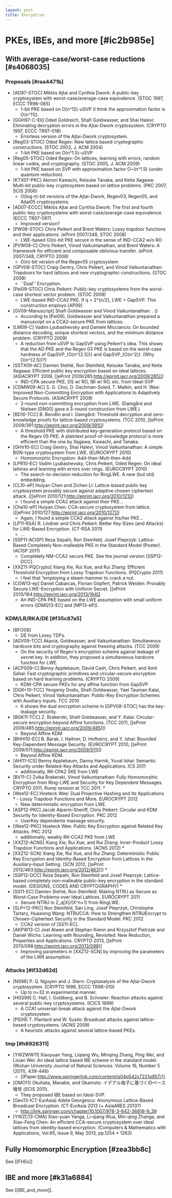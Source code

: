 ```yaml
---
layout: post
title: Encryption
---
```



# PKEs, IBEs, and more [#ic2b985e]

## With average-case/worst-case reductions [#s4068035]

### Proposals [#raa4471b]

* [AD97-STOC] Mikl&oacute;s Ajtai and Cynthia Dwork: A public-key cryptosystem with worst-case/average-case equivalence. (STOC 1997, ECCC TR96-065)
    * 1-bit PKE based on O(n^12)-uSVP (I think the approximation factor is O(n^11)).
* [GGH97-C-Eli] Oded Goldreich, Shafi Goldwasser, and Shai Halevi: Eliminating decryption errors in the Ajtai-Dwork cryptosystem. (CRYPTO 1997, ECCC TR97-018)
    * Errorless version of the Ajtai-Dwork cryptosystem.
* [Reg03-STOC] Oded Regev: New lattice based cryptographic constructions. (STOC 2003, J. ACM 2004)
    * 1-bit PKE based on O(n^1.5)-uSVP
* [Reg05-STOC] Oded Regev: On lattices, learning with errors, random linear codes, and cryptography. (STOC 2005, J. ACM 2009)
    * 1-bit PKE based on SVP with approximation factor O~(n^1.5) (under quantum reduction).
* [KTX07-PKC] Akinori Kawachi, Keisuke Tanaka, and Keita Xagawa: Multi-bit public-key cryptosystem based on lattice problems. (PKC 2007, SCIS 2006)
    * O(log n)-bit versions of the Ajtai-Dwork, Regev03, Regev05, and Ajtai05 cryptosystems.
* [AD07-ECCC] Mikl&oacute;s Ajtai and Cynthia Dwork: The first and fourth public-key cryptosystems with worst-case/average-case equivalence. (ECCC TR07-097)
    * Improved version?
* [PW08-STOC] Chris Peikert and Brent Waters: Lossy trapdoor functions and their applications. (ePrint 2007/348, STOC 2008)
    * LWE-based O(n)-bit PKE secure in the sense of IND-CCA2 w/o RO
* [PVW08-C] Chris Peikert, Vinod Vaikuntanathan, and Brent Waters: A framework for efficient and composable oblivious transfer. (ePrint 2007/348, CRYPTO 2008)
    * O(n)-bit version of the Regev05 cryptosystem
* [GPV08-STOC] Craig Gentry, Chris Peikert, and Vinod Vaikuntanathan: Trapdoors for hard lattices and new cryptographic constructions. (STOC 2008)
    * ``Dual'' Encryption.
* [Pei09-STOC] Chris Peikert: Public-key cryptosystems from the worst-case shortest vector problem. (STOC 2009)
    * LWE-based IND-CCA2 PKE. If q &gt; 2^{n/2}, LWE &gt; GapSVP. This construction employs [AP09]
* [GV09-Manuscript] Shafi Goldwasser and Vinod Vaikuntanathan: . ()
    * According to [Pei09], Goldwasser and Vaikuntanathan prepared a manuscript on a CCA2-secure PKE from lattices.
* [LM09-C] Vadim Lyubashevsky and Daniele Micciancio: On bounded distance decoding, unique shortest vectors, and the minimum distance problem. (CRYPTO 2009)
    * A reduction from uSVP to GapSVP using Peikert's idea. This shows that the AD PKE and the Regev 03 PKE is based on the worst-case hardness of GapSVP_{O(n^{2.5})} and GapSVP_{O(n^2)}. (Why O(n^{2.5})?)
* [SSTX09-AC] Damien Stehl&eacute;, Ron Steinfeld, Keisuke Tanaka, and Keita Xagawa: Efficient public key encryption based on ideal lattices. (ASIACRYPT 2009, [[ePrint 2009/285:http://eprint.iacr.org/2009/285]])
    * IND-CPA secure PKE, DS w/ RO, IBI w/ RO, etc. from Ideal-SVP
* [CDMW09-AC] S. G. Choi, D. Dachman-Soled, T. Malkin, and H. Wee: Improved Non-Committing Encryption with Applications to Adaptively Secure Protocols. (ASIACRYPT 2009)
    * 2-round non-committing encryption from LWE. (Damg&aring;rd and Nielsen [DN00] gave a 3-round construction from LWE.)
* [BD10-TCC] B. Bendlin and I. Damg&aring;rd: Threshold decryption and zero-knowledge proofs for lattice-based cryptosystems. (TCC 2010, [[ePrint 2009/391:http://eprint.iacr.org/2009/391]])
    * A threshold PKE with distributed key-generation protocol based on the Regev 05 PKE. A plaintext proof-of-knowledge protocol is more efficient than the one by Xagawa, Kawachi, and Tanaka.
* [GHV10-EC] Craig Gentry, Shai Halevi, Vinod Vaikuntanathan: A simple BGN-type cryptosystem from LWE. (EUROCRYPT 2010)
    * Homomorphic Encryption: Add-then-Mult-then-Add
* [LPR10-EC] Vadim Lyubashevsky, Chris Peikert, Oded Regev: On ideal lattices and learning with errors over rings. (EUROCRYPT 2010)
    * The search-to-decision reduction for RingLWE. A new (but old) embedding.
* [CL10-eP] Huiyan Chen and Zichen Li: Lattice-based public key cryptosystem provably secure against adaptive chosen ciphertext attack. ([[ePrint 2010/121:http://eprint.iacr.org/2010/121]])
    * I found a simple CCA2 attack against their PKE...
* [Che10-eP] Huiyan Chen: CCA-secure cryptosystem from lattice. ([[ePrint 2010/127:http://eprint.iacr.org/2010/127]])
    * Again, I found a simple CCA2 attack against his/her PKE...
* [LP11-RSA] R. Lindner and Chris Peikert: Better Key Sizes (and Attacks) for LWE-Based Encryption. (CT-RSA 2011)
    * ...
* [SSP11-ACISP] Reza Sepahi, Ron Steinfeld, Josef Pieprzyk: Lattice-Based Completely Non-malleable PKE in the Standard Model (Poster). (ACISP 2011)
    *  Completely NM-CCA2 secure PKE. See the journal version [SSP12-DCC].
* [XXZ11-PQCrypto] Xiang Xie, Rui Xue, and Rui Zhang: Efficient Threshold Encryption from Lossy Trapdoor Functions. (PQCrypto 2011)
    *  I feel that &ldquo;employing a steam-hammer to crack a nut.
* [CGW13-ep] Daniel Cabarcas, Florian G&ouml;pfert, Patrick Weiden: Provably Secure LWE-Encryption with Uniform Secret. [[ePrint 2013/164:http://eprint.iacr.org/2013/164]]
    * An IND-CPA PKE based on the LWE assumption with small uniform errors ([DMQ13-EC] and [MP13-eP]).





### KDM/LR/RKA/DE [#f35c87a5]

* [BFO08]
    *  DE from Lossy TDFs.
* [AGV09-TCC] Akavia, Goldwasser, and Vaikuntanathan: Simultaneous hardcore bits and cryptography against freezing attacks. (TCC 2009)
    * On the security of Regev's encryption scheme against leakage of secret key. In addition, they proposed a simultaneous hardcore function for LWE.
* [ACPS09-C] Benny Applebaum, David Cash, Chris Peikert, and Amit Sahai: Fast cryptographic primitives and circular-secure encryption based on hard learning problems. (CRYPTO 2009)
    * KDM-CPA secure PKEs for any affine function from GapSVP.
* [DGK+10-TCC] Yevgeniy Dodis, Shafi Goldwasser, Yael Tauman Kalai, Chris Peikert, Vinod Vaikuntanathan: Public-Key Encryption Schemes with Auxiliary Inputs. TCC 2010
    * It shows the dual encryption scheme in [GPV08-STOC] has the key-leakage security.
* [BGK11-TCC] Z. Brakerski, Shafi Goldwasser, and Y. Kalai: Circular-secure encryption beyond Affine functions. (TCC 2011, [[ePrint 2009/485:http://eprint.iacr.org/2009/485]])
    * Beyond Affine KDM
* [BHHI10-EC] B. Barak, I. Haitner, D. Hofheinz, and Y. Ishai: Bounded Key-Dependent Message Security. (EUROCRYPT 2010, [[ePrint 2009/511:http://eprint.iacr.org/2009/511]])
    * Beyond Affine KDM.
* [AHI11-ICS] Benny Applebaum, Danny Harnik, Yuval Ishai: Semantic Security under Related-Key Attacks and Applications. ICS 2011
    *  additionally, RK-CPA2 SKE from LWE
* [BV11-C] Zvika Brakerski, Vinod Vaikuntanathan: Fully Homomorphic Encryption from Ring-LWE and Security for Key Dependent Messages. CRYPTO 2011, Rump session at TCC 2011.
    *  
* [Wee12-EC] Hoeteck Wee: Dual Projective Hashing and Its Applications     * - Lossy Trapdoor Functions and More. EUROCRYPT 2012
    *  New deterministic encryption from LWE.
* [ASP12-PKC] Jacob Alperin-Sheriff, Chris Peikert: Circular and KDM Security for Identity-Based Encryption. PKC 2012
    * UserKey dependente massage security.
* [Wee12-PKC] Hoeteck Wee: Public Key Encryption against Related Key Attacks. PKC 2012
    *  additionally, weakly RK-CCA2 PKE from LWE
* [XXZ12-ACNS] Xiang Xie, Rui Xue, and Rui Zhang: Inner-Product Lossy Trapdoor Functions and Applications. (ACNS 2012)
    *  
* [XXZ12-SCN] Xiang Xie, Rui Xue, and Rui Zhang: Deterministic Public Key Encryption and Identity-Based Encryption from Lattices in the Auxiliary-Input Setting. (SCN 2012, [[ePrint 2012/463:http://eprint.iacr.org/2012/463]])
    *  
* [SSP12-DCC] Reza Sepahi, Ron Steinfeld and Josef Pieprzyk: Lattice-based completely non-malleable public-key encryption in the standard model. (DESIGNS, CODES AND CRYPTOGRAPHY)
    *  
* [SS11-EC] Damien Stehl&eacute;, Ron Steinfeld: Making NTRU as Secure as Worst-Case Problems over Ideal Lattices. EUROCRYPT 2011
    *  Secure NTRU in Z_q[X]/(X^n+1) from RingLWE.
* [SLP+12-PKC] Ron Steinfeld, San Ling, Josef Pieprzyk, Christophe Tartary, Huaxiong Wang: NTRUCCA: How to Strengthen NTRUEncrypt to Chosen-Ciphertext Security in the Standard Model. PKC 2012
    *  CCA2 version of [SS11-EC].
* [AKPW13-C] Joel Alwen and Stephan Krenn and Krzysztof Pietrzak and Daniel Wichs: Learning with Rounding, Revisited: New Reduction, Properties and Applications. CRYPTO 2013, [[ePrint 2013/098:http://eprint.iacr.org/2013/098]]
    *  Improving parameters in [XXZ12-SCN] by improving the parameters of the LWR assumption.




###  Attacks [#if32d62d]

* [NS98] P. Q. Nguyen and J. Stern: Cryptanalysis of the Ajtai-Dwork cryptosystem. (CRYPTO 1998, ECCC TR98-010)
    * Up to n=32 in experimental manner.
* [HGS99] C. Hall, I. Goldberg, and B. Schneier: Reaction attacks against several public-key cryptosystems. (ICICS 1999)
    * A CCA1 universal-break attack against the Ajtai-Dwork cryptosystem.
* [PS09] T. Plantard and W. Susilo: Broadcast attacks against lattice-based cryptosystems. (ACNS 2009)
    * A heuristic attacks against several lattice-based PKEs.

### tmp [#h8926311]

* [YWZWW11] Xiaoyuan Yang, Liqiang Wu, Minqing Zhang, Ping Wei, and Lixian Wei: An ideal lattice based IBE scheme in the standard model. (Wuhan University Journal of Natural Sciences. Volume 16, Number 5 (2011), 439-446)
    *  [[Paper:http://www.springerlink.com/content/q04q542x7221q857/]].
* [OMO11] Okuhata, Manabe, and Okamoto: イデアル格子に基づくIDベース暗号 (SCIS 2011).
    * They proposed IBE based on Ideal-SVP.
* [Geo13-ICT-EurAsia] Adela Georgescu: Anonymous Lattice-Based Broadcast Encryption.  ICT-EurAsia 2013 (+ AsiaARES 2013?)
    * http://link.springer.com/chapter/10.1007/978-3-642-36818-9_39
* [YWZC13-CMA] Xiao-yuan Yanga, Li-qiang Wua, Min-qing Zhanga, and Xiao-Feng Chen: An efficient CCA-secure cryptosystem over ideal lattices from identity-based encryption. (Computers & Mathematics with Applications, Vol.65, Issue 9, May 2013, pp.1254    * 1263)


## Fully Homomorphic Encryption [#zea3bb8c]
See [[FHEs]]

## IBE and more [#k31a6884]
See [[IBE_and_more]].
